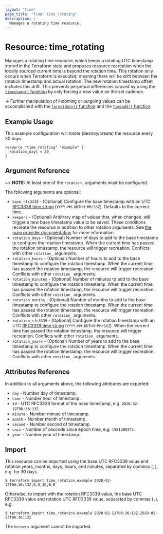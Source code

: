 ```yaml
---
layout: "time"
page_title: "Time: time_rotating"
description: |-
  Manages a rotating time resource.
---
```


# Resource: time_rotating

Manages a rotating time resource, which keeps a rotating UTC timestamp stored in the Terraform state and proposes resource recreation when the locally sourced current time is beyond the rotation time. This rotation only occurs when Terraform is executed, meaning there will be drift between the rotation timestamp and actual rotation. The new rotation timestamp offset includes this drift. This prevents perpetual differences caused by using the [`timestamp()` function](https://www.terraform.io/docs/configuration/functions/timestamp.html) by only forcing a new value on the set cadence.

-> Further manipulation of incoming or outgoing values can be accomplished with the [`formatdate()` function](https://www.terraform.io/docs/configuration/functions/formatdate.html) and the [`timeadd()` function](https://www.terraform.io/docs/configuration/functions/timeadd.html).

## Example Usage

This example configuration will rotate (destroy/create) the resource every 30 days.

```hcl
resource "time_rotating" "example" {
  rotation_days = 30
}
```

## Argument Reference

~> **NOTE:** At least one of the `rotation_` arguments must be configured.

The following arguments are optional:

* `base_rfc3339` - (Optional) Configure the base timestamp with an UTC [RFC3339 time string](https://tools.ietf.org/html/rfc3339#section-5.8) (`YYYY-MM-DDTHH:MM:SSZ`). Defaults to the current time.
* `keepers` - (Optional) Arbitrary map of values that, when changed, will trigger a new base timestamp value to be saved. These conditions recreate the resource in addition to other rotation arguments. See [the main provider documentation](../index.html) for more information.
* `rotation_days` - (Optional) Number of days to add to the base timestamp to configure the rotation timestamp. When the current time has passed the rotation timestamp, the resource will trigger recreation. Conflicts with other `rotation_` arguments.
* `rotation_hours` - (Optional) Number of hours to add to the base timestamp to configure the rotation timestamp. When the current time has passed the rotation timestamp, the resource will trigger recreation. Conflicts with other `rotation_` arguments.
* `rotation_minutes` - (Optional) Number of minutes to add to the base timestamp to configure the rotation timestamp. When the current time has passed the rotation timestamp, the resource will trigger recreation. Conflicts with other `rotation_` arguments.
* `rotation_months` - (Optional) Number of months to add to the base timestamp to configure the rotation timestamp. When the current time has passed the rotation timestamp, the resource will trigger recreation. Conflicts with other `rotation_` arguments.
* `rotation_rfc3339` - (Optional) Configure the rotation timestamp with an UTC [RFC3339 time string](https://tools.ietf.org/html/rfc3339#section-5.8) (`YYYY-MM-DDTHH:MM:SSZ`). When the current time has passed the rotation timestamp, the resource will trigger recreation. Conflicts with other `rotation_` arguments.
* `rotation_years` - (Optional) Number of years to add to the base timestamp to configure the rotation timestamp. When the current time has passed the rotation timestamp, the resource will trigger recreation. Conflicts with other `rotation_` arguments.

## Attributes Reference

In addition to all arguments above, the following attributes are exported:

* `day` - Number day of timestamp.
* `hour` - Number hour of timestamp.
* `id` - UTC RFC3339 format of the base timestamp, e.g. `2020-02-12T06:36:13Z`.
* `minute` - Number minute of timestamp.
* `month` - Number month of timestamp.
* `second` - Number second of timestamp.
* `unix` - Number of seconds since epoch time, e.g. `1581489373`.
* `year` - Number year of timestamp.

## Import

This resource can be imported using the base UTC RFC3339 value and rotation years, months, days, hours, and minutes, separated by commas (`,`), e.g. for 30 days

```console
$ terraform import time_rotation.example 2020-02-12T06:36:13Z,0,0,30,0,0
```

Otherwise, to import with the rotation RFC3339 value, the base UTC RFC3339 value and rotation UTC RFC3339 value, separated by commas (`,`), e.g.

```console
$ terraform import time_rotation.example 2020-02-12T06:36:13Z,2020-02-13T06:36:13Z
```

The `keepers` argument cannot be imported.
